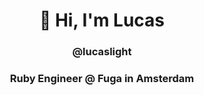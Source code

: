 <h1 align="center">👋 Hi, I'm Lucas</h1>

<h3 align="center">@lucaslight</h3>
<h3 align="center">Ruby Engineer @ Fuga in Amsterdam</h3>
